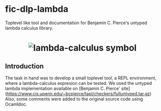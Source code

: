 # fic-dlp-lambda
Toplevel like tool and documentation for Benjamin C. Pierce's untyped lambda calculus library.

<h1 align="center">
    <img src="https://raw.githubusercontent.com/diegots/fic-dlp-lambda/master/lambda-c-image.png" 
        alt="lambda-calculus symbol">
</h1>

Introduction
------------
The task in hand was to develop a small toplevel tool, a REPL environment, where
a lambda-calculus expresion can be tested. We used the untyped lambda
implementation available on [Benjamin C. Pierce' site]
(https://www.cis.upenn.edu/~bcpierce/tapl/checkers/fulluntyped.tar.gz)
Also, some comments were added to the original source code using Ocamldoc. 

